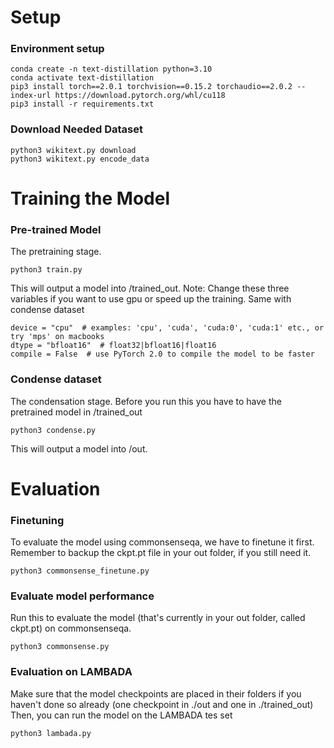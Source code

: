 # Setup

### Environment setup
```
conda create -n text-distillation python=3.10
conda activate text-distillation
pip3 install torch==2.0.1 torchvision==0.15.2 torchaudio==2.0.2 --index-url https://download.pytorch.org/whl/cu118
pip3 install -r requirements.txt
```

### Download Needed Dataset
```
python3 wikitext.py download
python3 wikitext.py encode_data
```

# Training the Model
### Pre-trained Model
The pretraining stage.
```
python3 train.py
```
This will output a model into /trained_out.
Note: Change these three variables if you want to use gpu or speed up the training. Same with condense dataset
```
device = "cpu"  # examples: 'cpu', 'cuda', 'cuda:0', 'cuda:1' etc., or try 'mps' on macbooks
dtype = "bfloat16"  # float32|bfloat16|float16
compile = False  # use PyTorch 2.0 to compile the model to be faster
```

### Condense dataset
The condensation stage. Before you run this you have to have the pretrained model in /trained_out
```
python3 condense.py
```
This will output a model into /out. 

# Evaluation
### Finetuning
To evaluate the model using commonsenseqa, we have to finetune it first.
Remember to backup the ckpt.pt file in your out folder, if you still need it.
```
python3 commonsense_finetune.py
```


### Evaluate model performance
Run this to evaluate the model (that's currently in your out folder, called ckpt.pt) on commonsenseqa.
```
python3 commonsense.py
```

### Evaluation on LAMBADA
Make sure that the model checkpoints are placed in their folders if you haven't done so already (one checkpoint in ./out and one in ./trained_out)
Then, you can run the model on the LAMBADA tes set
```
python3 lambada.py
```
